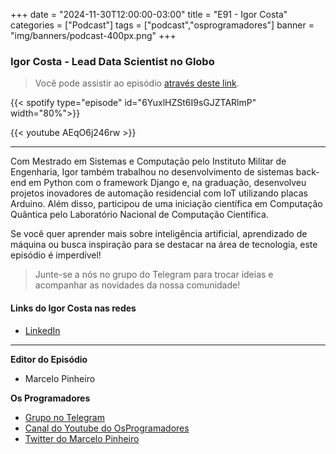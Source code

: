 +++
date = "2024-11-30T12:00:00-03:00"
title = "E91 - Igor Costa"
categories = ["Podcast"]
tags = ["podcast","osprogramadores"]
banner = "img/banners/podcast-400px.png"
+++

### Igor Costa - Lead Data Scientist no Globo
> Você pode assistir ao episódio [através deste link](https://www.youtube.com/watch?v=AEqO6j246rw).


{{< spotify type="episode" id="6YuxlHZSt6I9sGJZTARlmP" width="80%">}}

{{< youtube AEqO6j246rw >}}

___

Com Mestrado em Sistemas e Computação pelo Instituto Militar de Engenharia, Igor também trabalhou no desenvolvimento de sistemas back-end em Python com o framework Django e, na graduação, desenvolveu projetos inovadores de automação residencial com IoT utilizando placas Arduino. Além disso, participou de uma iniciação científica em Computação Quântica pelo Laboratório Nacional de Computação Científica.

Se você quer aprender mais sobre inteligência artificial, aprendizado de máquina ou busca inspiração para se destacar na área de tecnologia, este episódio é imperdível!

> Junte-se a nós no grupo do Telegram para trocar ideias e acompanhar as novidades da nossa comunidade!

#### Links do Igor Costa nas redes

* [LinkedIn](https://www.linkedin.com/in/igor-s-costa/)

___


**Editor do Episódio**

- Marcelo Pinheiro

**Os Programadores**

- [Grupo no Telegram](https://t.me/osprogramadores)
- [Canal do Youtube do OsProgramadores](https://www.youtube.com/channel/UCt_YNYGl6K5yNXlXEQDdwWg?view_as=subscriber)
- [Twitter do Marcelo Pinheiro](https://twitter.com/mpinheir)

